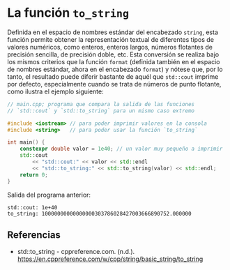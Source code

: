 # La función `to_string`

Definida en el espacio de nombres estándar del encabezado `string`, esta función permite obtener la representación textual de diferentes tipos de valores numéricos, como enteros, enteros largos, números flotantes de precisión sencilla, de precisión doble, etc. Esta conversión se realiza bajo los mismos criterios que la función `format` (definida también en el espacio de nombres estándar, ahora en el encabezado `format`) y nótese que, por lo tanto, el resultado puede diferir bastante de aquél que `std::cout` imprime por defecto, especialmente cuando se trata de números de punto flotante, como ilustra el ejemplo siguiente:

```c++
// main.cpp; programa que compara la salida de las funciones
// `std::cout` y `std::to_string` para un mismo caso extremo

#include <iostream> // para poder imprimir valores en la consola
#include <string>   // para poder usar la función `to_string`

int main() {
    constexpr double valor = 1e40; // un valor muy pequeño a imprimir
    std::cout 
        << "std::cout:" << valor << std::endl
        << "std::to_string:" << std::to_string(valor) << std::endl;
    return 0;
}
```

Salida del programa anterior:

```
std::cout: 1e+40
to_string: 10000000000000000303786028427003666890752.000000
```

## Referencias

- std::to_string - cppreference.com. (n.d.). https://en.cppreference.com/w/cpp/string/basic_string/to_string
